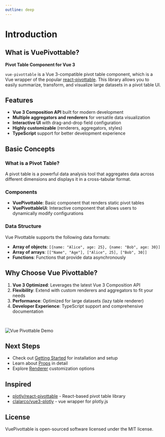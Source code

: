 ```yaml
---
outline: deep
---
```


# Introduction

## What is VuePivottable?

**Pivot Table Component for Vue 3**

`vue-pivottable` is a Vue 3-compatible pivot table component, which is a Vue wrapper of the popular [react-pivottable](https://github.com/plotly/react-pivottable). This library allows you to easily summarize, transform, and visualize large datasets in a pivot table UI.

## Features

- **Vue 3 Composition API** built for modern development
- **Multiple aggregators and renderers** for versatile data visualization
- **Interactive UI** with drag-and-drop field configuration
- **Highly customizable** (renderers, aggregators, styles)
- **TypeScript** support for better development experience

## Basic Concepts

### What is a Pivot Table?

A pivot table is a powerful data analysis tool that aggregates data across different dimensions and displays it in a cross-tabular format.

### Components

- **VuePivottable**: Basic component that renders static pivot tables
- **VuePivottableUi**: Interactive component that allows users to dynamically modify configurations

### Data Structure

Vue Pivottable supports the following data formats:

- **Array of objects**: `[{name: "Alice", age: 25}, {name: "Bob", age: 30}]`
- **Array of arrays**: `[["Name", "Age"], ["Alice", 25], ["Bob", 30]]`
- **Functions**: Functions that provide data asynchronously

## Why Choose Vue Pivottable?

1. **Vue 3 Optimized**: Leverages the latest Vue 3 Composition API
2. **Flexibility**: Extend with custom renderers and aggregators to fit your needs
3. **Performance**: Optimized for large datasets (lazy table renderer)
4. **Developer Experience**: TypeScript support and comprehensive documentation

<br/>

![Vue Pivottable Demo](/vue-pivottable-demo.gif)

## Next Steps

- Check out [Getting Started](/getting-started) for installation and setup
- Learn about [Props](/props) in detail
- Explore [Renderer](/renderer) customization options

## Inspired

- [plotly/react-pivottable](https://github.com/plotly/react-pivottable) - React-based pivot table library
- [clalarco/vue3-plotly](https://github.com/clalarco/vue3-plotly) - vue wrapper for plotly.js

## License

VuePivottable is open-sourced software licensed under the MIT license.

